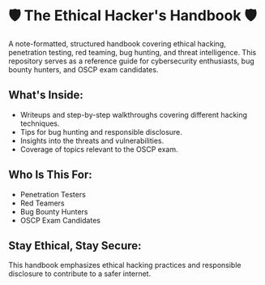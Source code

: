 # 🛡️ The Ethical Hacker's Handbook 🛡️

A note-formatted, structured handbook covering ethical hacking, penetration testing, red teaming, bug hunting, and threat intelligence. This repository serves as a reference guide for cybersecurity enthusiasts, bug bounty hunters, and OSCP exam candidates.

## What's Inside:

- Writeups and step-by-step walkthroughs covering different hacking techniques.
- Tips for bug hunting and responsible disclosure.
- Insights into the threats and vulnerabilities.
- Coverage of topics relevant to the OSCP exam.

## Who Is This For:

- Penetration Testers
- Red Teamers
- Bug Bounty Hunters
- OSCP Exam Candidates

## Stay Ethical, Stay Secure:

This handbook emphasizes ethical hacking practices and responsible disclosure to contribute to a safer internet.
